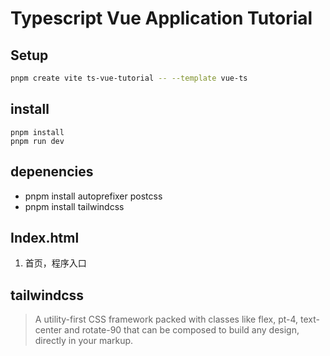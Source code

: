 # Typescript Vue Application Tutorial


## Setup 

```sh
pnpm create vite ts-vue-tutorial -- --template vue-ts
```

## install

```
pnpm install
pnpm run dev
```

## depenencies

- pnpm install autoprefixer postcss
- pnpm install tailwindcss

## Index.html

1. 首页，程序入口

## tailwindcss

> A utility-first CSS framework packed with classes like flex, pt-4, text-center and rotate-90 that can be composed to build any design, directly in your markup.

